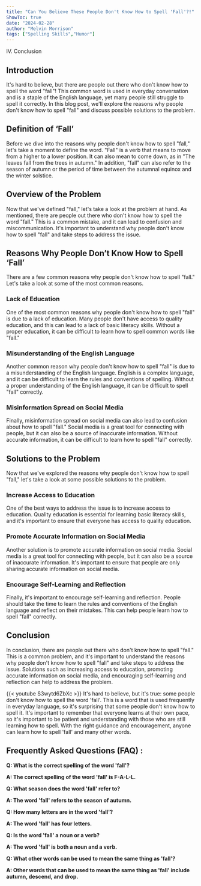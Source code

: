 ```yaml
---
title: "Can You Believe These People Don't Know How to Spell 'Fall'?!"
ShowToc: true 
date: "2024-02-28"
author: "Melvin Morrison" 
tags: ["Spelling Skills","Humor"]
---
```

IV. Conclusion

## Introduction

It's hard to believe, but there are people out there who don't know how to spell the word "fall"! This common word is used in everyday conversation and is a staple of the English language, yet many people still struggle to spell it correctly. In this blog post, we'll explore the reasons why people don't know how to spell "fall" and discuss possible solutions to the problem.

## Definition of ‘Fall’

Before we dive into the reasons why people don't know how to spell "fall," let's take a moment to define the word. "Fall" is a verb that means to move from a higher to a lower position. It can also mean to come down, as in "The leaves fall from the trees in autumn." In addition, "fall" can also refer to the season of autumn or the period of time between the autumnal equinox and the winter solstice.

## Overview of the Problem

Now that we've defined "fall," let's take a look at the problem at hand. As mentioned, there are people out there who don't know how to spell the word "fall." This is a common mistake, and it can lead to confusion and miscommunication. It's important to understand why people don't know how to spell "fall" and take steps to address the issue.

## Reasons Why People Don’t Know How to Spell ‘Fall’

There are a few common reasons why people don't know how to spell "fall." Let's take a look at some of the most common reasons.

### Lack of Education

One of the most common reasons why people don't know how to spell "fall" is due to a lack of education. Many people don't have access to quality education, and this can lead to a lack of basic literacy skills. Without a proper education, it can be difficult to learn how to spell common words like "fall."

### Misunderstanding of the English Language

Another common reason why people don't know how to spell "fall" is due to a misunderstanding of the English language. English is a complex language, and it can be difficult to learn the rules and conventions of spelling. Without a proper understanding of the English language, it can be difficult to spell "fall" correctly.

### Misinformation Spread on Social Media

Finally, misinformation spread on social media can also lead to confusion about how to spell "fall." Social media is a great tool for connecting with people, but it can also be a source of inaccurate information. Without accurate information, it can be difficult to learn how to spell "fall" correctly.

## Solutions to the Problem

Now that we've explored the reasons why people don't know how to spell "fall," let's take a look at some possible solutions to the problem.

### Increase Access to Education

One of the best ways to address the issue is to increase access to education. Quality education is essential for learning basic literacy skills, and it's important to ensure that everyone has access to quality education.

### Promote Accurate Information on Social Media

Another solution is to promote accurate information on social media. Social media is a great tool for connecting with people, but it can also be a source of inaccurate information. It's important to ensure that people are only sharing accurate information on social media.

### Encourage Self-Learning and Reflection

Finally, it's important to encourage self-learning and reflection. People should take the time to learn the rules and conventions of the English language and reflect on their mistakes. This can help people learn how to spell "fall" correctly.

## Conclusion

In conclusion, there are people out there who don't know how to spell "fall." This is a common problem, and it's important to understand the reasons why people don't know how to spell "fall" and take steps to address the issue. Solutions such as increasing access to education, promoting accurate information on social media, and encouraging self-learning and reflection can help to address the problem.

{{< youtube S3wytd6ZbXc >}} 
It's hard to believe, but it's true: some people don't know how to spell the word 'fall'. This is a word that is used frequently in everyday language, so it's surprising that some people don't know how to spell it. It's important to remember that everyone learns at their own pace, so it's important to be patient and understanding with those who are still learning how to spell. With the right guidance and encouragement, anyone can learn how to spell 'fall' and many other words.

## Frequently Asked Questions (FAQ) :
**Q: What is the correct spelling of the word 'fall'?**

**A: The correct spelling of the word 'fall' is F-A-L-L.**

**Q: What season does the word 'fall' refer to?**

**A: The word 'fall' refers to the season of autumn.**

**Q: How many letters are in the word 'fall'?**

**A: The word 'fall' has four letters.**

**Q: Is the word 'fall' a noun or a verb?**

**A: The word 'fall' is both a noun and a verb.**

**Q: What other words can be used to mean the same thing as 'fall'?**

**A: Other words that can be used to mean the same thing as 'fall' include autumn, descend, and drop.**





